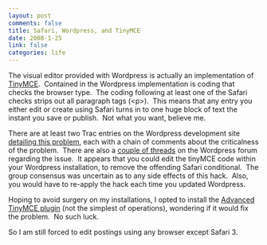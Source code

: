 ```yaml
--- 
layout: post
comments: false
title: Safari, Wordpress, and TinyMCE
date: 2008-1-25
link: false
categories: life
---
```

The visual editor provided with Wordpress is actually an implementation of <a href="http://tinymce.moxiecode.com/" target="_blank" title="TinyMCE">TinyMCE</a>.  Contained in the Wordpress implementation is coding that checks the browser type.  The coding following at least one of the Safari checks strips out all paragraph tags (&lt;p&gt;).  This means that any entry you either edit or create using Safari turns in to one huge block of text the instant you save or publish.  Not what you want, believe me.

There are at least two Trac entries on the Wordpress development site <a href="http://trac.wordpress.org/ticket/4521" target="_blank" title="#4521">detailing this problem</a>, each with a chain of comments about the criticalness of the problem.  There are also a <a href="http://wordpress.org/support/topic/142789" target="_blank" title="Wordpress &gt; Suuport &gt;&gt; Lost Paragraphs">couple of threads</a> on the Wordpress forum regarding the issue.  It appears that you could edit the tinyMCE code within your Wordpress installation, to remove the offending Safari conditional.  The group consensus was uncertain as to any side effects of this hack.  Also, you would have to re-apply the hack each time you updated Wordpress.

Hoping to avoid surgery on my installations, I opted to install the <a href="http://www.mkbergman.com//?page_id=383" target="_blank" title="Advanced TinyMCE Editor">Advanced TinyMCE plugin</a> (not the simplest of operations), wondering if it would fix the problem.  No such luck.

So I am still forced to edit postings using any browser except Safari 3.
